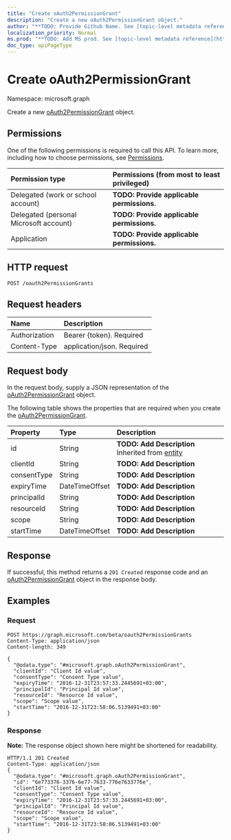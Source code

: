 ```yaml
---
title: "Create oAuth2PermissionGrant"
description: "Create a new oAuth2PermissionGrant object."
author: "**TODO: Provide Github Name. See [topic-level metadata reference](https://msgo.azurewebsites.net/add/document/guidelines/metadata.html#topic-level-metadata)**"
localization_priority: Normal
ms.prod: "**TODO: Add MS prod. See [topic-level metadata reference](https://msgo.azurewebsites.net/add/document/guidelines/metadata.html#topic-level-metadata)**"
doc_type: apiPageType
---
```


# Create oAuth2PermissionGrant

Namespace: microsoft.graph

Create a new [oAuth2PermissionGrant](../resources/oauth2permissiongrant.md) object.

## Permissions
One of the following permissions is required to call this API. To learn more, including how to choose permissions, see [Permissions](/concepts/permissions-reference.md).

|Permission type|Permissions (from most to least privileged)|
|:---|:---|
|Delegated (work or school account)|**TODO: Provide applicable permissions.**|
|Delegated (personal Microsoft account)|**TODO: Provide applicable permissions.**|
|Application|**TODO: Provide applicable permissions.**|

## HTTP request
<!-- {
  "blockType": "ignored"
}
-->
``` http
POST /oauth2PermissionGrants
```

## Request headers
|Name|Description|
|:---|:---|
|Authorization|Bearer {token}. Required|
|Content-Type|application/json. Required|

## Request body
In the request body, supply a JSON representation of the [oAuth2PermissionGrant](../resources/oauth2permissiongrant.md) object.

The following table shows the properties that are required when you create the [oAuth2PermissionGrant](../resources/oauth2permissiongrant.md).

|Property|Type|Description|
|:---|:---|:---|
|id|String|**TODO: Add Description** Inherited from [entity](../resources/entity.md)|
|clientId|String|**TODO: Add Description**|
|consentType|String|**TODO: Add Description**|
|expiryTime|DateTimeOffset|**TODO: Add Description**|
|principalId|String|**TODO: Add Description**|
|resourceId|String|**TODO: Add Description**|
|scope|String|**TODO: Add Description**|
|startTime|DateTimeOffset|**TODO: Add Description**|



## Response
If successful, this method returns a `201 Created` response code and an [oAuth2PermissionGrant](../resources/oauth2permissiongrant.md) object in the response body.

## Examples

### Request
<!-- {
  "blockType": "request",
  "name": "create_oauth2permissiongrant_from_oauth2permissiongrants"
}
-->
``` http
POST https://graph.microsoft.com/beta/oauth2PermissionGrants
Content-Type: application/json
Content-length: 349

{
  "@odata.type": "#microsoft.graph.oAuth2PermissionGrant",
  "clientId": "Client Id value",
  "consentType": "Consent Type value",
  "expiryTime": "2016-12-31T23:57:33.2445691+03:00",
  "principalId": "Principal Id value",
  "resourceId": "Resource Id value",
  "scope": "Scope value",
  "startTime": "2016-12-31T23:58:06.5139491+03:00"
}
```

### Response
**Note:** The response object shown here might be shortened for readability.
<!-- {
  "blockType": "response",
  "truncated": true,
  "@odata.type": "microsoft.graph.oauth2permissiongrant"
}
-->
``` http
HTTP/1.1 201 Created
Content-Type: application/json
{
  "@odata.type": "#microsoft.graph.oAuth2PermissionGrant",
  "id": "6e773376-3376-6e77-7633-776e7633776e",
  "clientId": "Client Id value",
  "consentType": "Consent Type value",
  "expiryTime": "2016-12-31T23:57:33.2445691+03:00",
  "principalId": "Principal Id value",
  "resourceId": "Resource Id value",
  "scope": "Scope value",
  "startTime": "2016-12-31T23:58:06.5139491+03:00"
}
```

